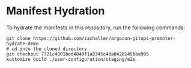 # Manifest Hydration

To hydrate the manifests in this repository, run the following commands:

```shell
git clone https://github.com/zachaller/argocon-gitops-promoter-hydrate-demo
# cd into the cloned directory
git checkout 7721c4801bed4840f1a8345c4da8428145bba995
kustomize build ./user-configuration/staging/e2e
```
